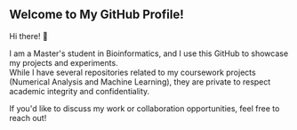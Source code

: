 ## Welcome to My GitHub Profile!

Hi there! 👋  

I am a Master's student in Bioinformatics, and I use this GitHub to showcase my projects and experiments.  
While I have several repositories related to my coursework projects (Numerical Analysis and Machine Learning), they are private to respect academic integrity and confidentiality.  

If you'd like to discuss my work or collaboration opportunities, feel free to reach out!
